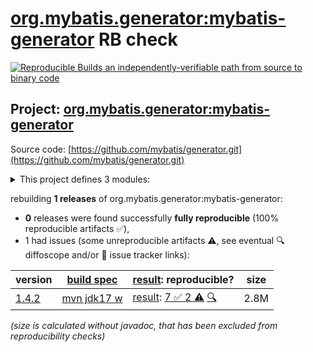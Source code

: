 [org.mybatis.generator:mybatis-generator](https://central.sonatype.com/artifact/org.mybatis.generator/mybatis-generator/versions) RB check
=======

[![Reproducible Builds](https://reproducible-builds.org/images/logos/rb.svg) an independently-verifiable path from source to binary code](https://reproducible-builds.org/)

## Project: [org.mybatis.generator:mybatis-generator](https://central.sonatype.com/artifact/org.mybatis.generator/mybatis-generator/versions)

Source code: [https://github.com/mybatis/generator.git](https://github.com/mybatis/generator.git)

<details><summary>This project defines 3 modules:</summary>

* [org.mybatis.generator:mybatis-generator](https://central.sonatype.com/artifact/org.mybatis.generator/mybatis-generator/1.4.2)
* [org.mybatis.generator:mybatis-generator-core](https://central.sonatype.com/artifact/org.mybatis.generator/mybatis-generator-core/1.4.2)
* [org.mybatis.generator:mybatis-generator-maven-plugin](https://central.sonatype.com/artifact/org.mybatis.generator/mybatis-generator-maven-plugin/1.4.2)
</details>

rebuilding **1 releases** of org.mybatis.generator:mybatis-generator:
- **0** releases were found successfully **fully reproducible** (100% reproducible artifacts :white_check_mark:),
- 1 had issues (some unreproducible artifacts :warning:, see eventual :mag: diffoscope and/or :memo: issue tracker links):

| version | [build spec](/BUILDSPEC.md) | [result](https://reproducible-builds.org/docs/jvm/): reproducible? | size |
| -- | --------- | ------ | -- |
| [1.4.2](https://central.sonatype.com/artifact/org.mybatis.generator/mybatis-generator/1.4.2/pom) | [mvn jdk17 w](mybatis-generator-1.4.2.buildspec) | [result](mybatis-generator-1.4.2.buildinfo): [7 :white_check_mark:  2 :warning:](mybatis-generator-1.4.2.buildcompare) [:mag:](mybatis-generator-1.4.2.diffoscope) | 2.8M |

<i>(size is calculated without javadoc, that has been excluded from reproducibility checks)</i>
